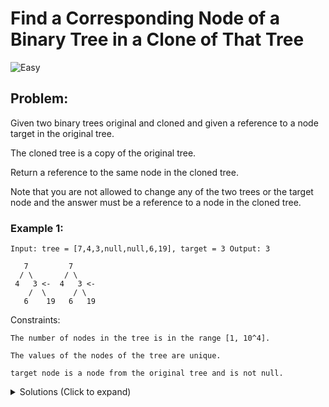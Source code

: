 # Find a Corresponding Node of a Binary Tree in a Clone of That Tree

![Easy](https://img.shields.io/badge/easy-5cb85c?style=for-the-badge&logoColor=white)

## Problem:

Given two binary trees original and cloned and given a reference to a node target in the original tree.

The cloned tree is a copy of the original tree.

Return a reference to the same node in the cloned tree.

Note that you are not allowed to change any of the two trees or the target node and the answer must be a reference to a node in the cloned tree.

### Example 1:

`Input: tree = [7,4,3,null,null,6,19], target = 3 Output: 3`

```
   7         7
  / \       / \
 4   3 <-  4   3 <-
    /  \      / \
   6    19   6   19
```

Constraints:

`The number of nodes in the tree is in the range [1, 10^4].`

`The values of the nodes of the tree are unique.`

`target node is a node from the original tree and is not null.`

<details>
  <summary>Solutions (Click to expand)</summary>

Since both tree are **copies** and all values of each tree are **unique**, finding the first occurrence of a node with the same value as the target is the resulting node.

- [JavaScript](./find-a-corresponding-node-of-a-binary-tree-in-a-clone-of-that-tree.js)
- [TypeScript](./find-a-corresponding-node-of-a-binary-tree-in-a-clone-of-that-tree.ts)
- [Java](./find-a-corresponding-node-of-a-binary-tree-in-a-clone-of-that-tree.java)
- [Go](./find-a-corresponding-node-of-a-binary-tree-in-a-clone-of-that-tree.go)
</details>
